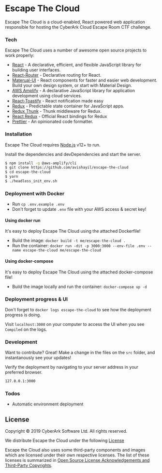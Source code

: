 # Escape The Cloud

Escape The Cloud is a cloud-enabled, React powered web application responsible for hosting the CyberArk Cloud Escape Room CTF challenge.

### Tech

Escape The Cloud uses a number of awesome open source projects to work properly:

* [React](https://github.com/facebook/react) - A declarative, efficient, and flexible JavaScript library for building user interfaces.
* [React-Router](https://github.com/ReactTraining/react-router) - Declarative routing for React.
* [Materual-UI](https://github.com/mui-org/material-ui) - React components for faster and easier web development. Build your own design system, or start with Material Design.
* [AWS Amplify](https://github.com/aws-amplify/amplify-js) - A declarative JavaScript library for application development using cloud services.
* [React-Toastify](https://github.com/fkhadra/react-toastify) - React notification made easy
* [Redux](https://github.com/reduxjs/redux) - Predictable state container for JavaScript apps.
* [Redux Thunk](https://github.com/reduxjs/redux-thunk) - Thunk middleware for Redux.
* [React Redux](https://github.com/reduxjs/react-redux) - Official React bindings for Redux
* [Prettier](https://github.com/prettier/prettier) - An opinionated code formatter.

### Installation

Escape The Cloud requires [Node.js](https://nodejs.org/) v12+ to run.

Install the dependencies and devDependencies and start the server.

```sh
$ npm install -g @aws-amplify/cli
$ git clone https://github.com/avishayil/escape-the-cloud
$ cd escape-the-cloud
$ yarn
$ ./headless_init_env.sh
```

### Deployment with Docker

- Run `cp .env.example .env`
- Don't forget to update `.env` file with your AWS access & secret key!

#### Using docker run

It's easy to deploy Escape The Cloud using the attached Dockerfile!
- Build the image: `docker build -t me/escape-the-cloud .`
- Run the container: `docker run -dit -p 3000:3000 --env-file .env --name escape-the-cloud me/escape-the-cloud`

#### Using docker-compose

It's easy to deploy Escape The Cloud using the attached docker-compose file!
- Build the image locally and run the container: `docker-compose up -d`

### Deployment progress & UI

Don't forget to `docker logs escape-the-cloud` to see how the deployment progress is doing.

Visit `localhost:3000` on your computer to access the UI when you see `Compiled` on the logs.

### Development

Want to contribute? Great!
Make a change in the files on the `src` folder, and instantanously see your updates!

Verify the deployment by navigating to your server address in your preferred browser.

```sh
127.0.0.1:3000
```

### Todos

 - Automatic environment deployment

## License

Copyright © 2019 CyberArk Software Ltd. All rights reserved.

We distribute Escape the Cloud under the following [License](./LICENSE.md)

Escape the Cloud also uses some third-party components and images which are licensed under their own respective licenses. The list of these licenses is summarized in [Open Source License Acknowledgements and Third-Party Copyrights](./NOTICE.md).
